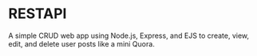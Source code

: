 # RESTAPI
A simple CRUD web app using Node.js, Express, and EJS to create, view, edit, and delete user posts like a mini Quora.

